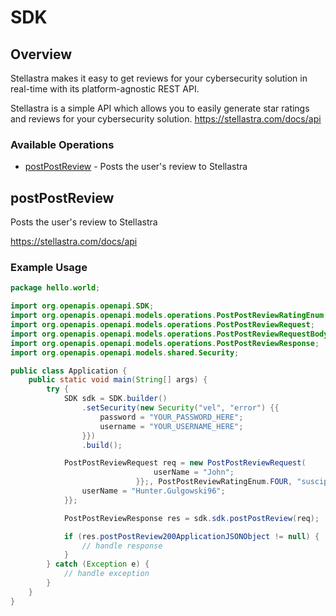 # SDK

## Overview

Stellastra makes it easy to get reviews for your cybersecurity solution in real-time with its platform-agnostic REST API.

Stellastra is a simple API which allows you to easily generate star ratings and reviews for your cybersecurity solution.
<https://stellastra.com/docs/api>
### Available Operations

* [postPostReview](#postpostreview) - Posts the user's review to Stellastra

## postPostReview

Posts the user's review to Stellastra

<https://stellastra.com/docs/api>

### Example Usage

```java
package hello.world;

import org.openapis.openapi.SDK;
import org.openapis.openapi.models.operations.PostPostReviewRatingEnum;
import org.openapis.openapi.models.operations.PostPostReviewRequest;
import org.openapis.openapi.models.operations.PostPostReviewRequestBody;
import org.openapis.openapi.models.operations.PostPostReviewResponse;
import org.openapis.openapi.models.shared.Security;

public class Application {
    public static void main(String[] args) {
        try {
            SDK sdk = SDK.builder()
                .setSecurity(new Security("vel", "error") {{
                    password = "YOUR_PASSWORD_HERE";
                    username = "YOUR_USERNAME_HERE";
                }})
                .build();

            PostPostReviewRequest req = new PostPostReviewRequest(                new PostPostReviewRequestBody(5L, "johnsmith@usercompanyxyz.com") {{
                                userName = "John";
                            }};, PostPostReviewRatingEnum.FOUR, "suscipit") {{
                userName = "Hunter.Gulgowski96";
            }};            

            PostPostReviewResponse res = sdk.sdk.postPostReview(req);

            if (res.postPostReview200ApplicationJSONObject != null) {
                // handle response
            }
        } catch (Exception e) {
            // handle exception
        }
    }
}
```
